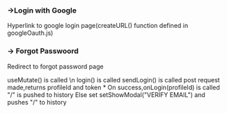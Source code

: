 ### ->Login with Google

Hyperlink to google login page(createURL() function defined in googleOauth.js)




### -> Forgot Passwoord

Redirect to forgot password page

useMutate() is called \n
            login() is called
                  sendLogin() is called
                        post request made,returns profileId and token
           * On success,onLogin(profileId) is called
                          "/" is pushed to history
            Else
                          set setShowModal("VERIFY EMAIL") and pushes "/" to history
            


